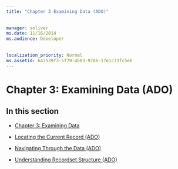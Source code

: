 ```yaml
---
title: "Chapter 3 Examining Data (ADO)"
  
  
manager: soliver
ms.date: 11/16/2014
ms.audience: Developer
 
  
localization_priority: Normal
ms.assetid: 647539f3-5f79-4b83-9786-17e1c73fc5e6
---
```


# Chapter 3: Examining Data (ADO)

## In this section

- [Chapter 3: Examining Data](chapter-3-examining-data.md)
    
- [Locating the Current Record (ADO)](locating-the-current-record-ado.md)
    
- [Navigating Through the Data (ADO)](navigating-through-the-data-ado.md)
    
- [Understanding Recordset Structure (ADO)](understanding-recordset-structure-ado.md)
    

